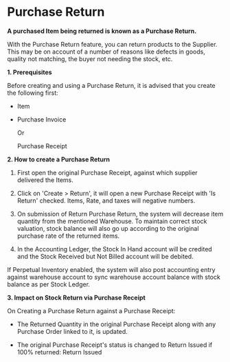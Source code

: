 # Purchase Return 
**A purchased Item being returned is known as a Purchase Return.**

With the Purchase Return feature, you can return products to the Supplier. This may be on account of a number of reasons like defects in goods, quality not matching, the buyer not needing the stock, etc.

**1. Prerequisites**

Before creating and using a Purchase Return, it is advised that you create the following first:

* Item
* Purchase Invoice

  Or

  Purchase Receipt

**2. How to create a Purchase Return**
 
1. First open the original Purchase Receipt, against which supplier delivered the Items.

2. Click on 'Create > Return', it will open a new Purchase Receipt with 'Is Return' checked. Items, Rate, and taxes will negative numbers.

3. On submission of Return Purchase Return, the system will decrease item quantity from the mentioned Warehouse. To maintain correct stock valuation, stock balance will also go up according to the original purchase rate of the returned items.

4. In the Accounting Ledger, the Stock In Hand account will be credited and the Stock Received but Not Billed account will be debited.

If Perpetual Inventory enabled, the system will also post accounting entry against warehouse account to sync warehouse account balance with stock balance as per Stock Ledger.

**3. Impact on Stock Return via Purchase Receipt**

On Creating a Purchase Return against a Purchase Receipt:

* The Returned Quantity in the original Purchase Receipt along with any Purchase Order linked to it, is updated.

* The original Purchase Receipt's status is changed to Return Issued if 100% returned: Return Issued